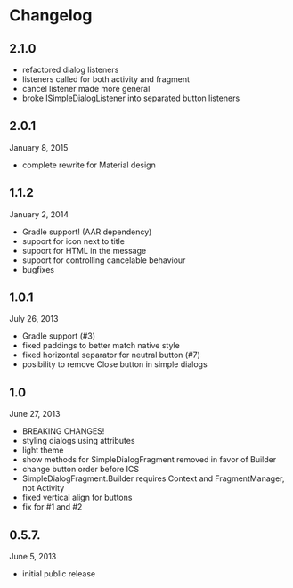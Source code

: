 # Changelog

## 2.1.0

 - refactored dialog listeners
 - listeners called for both activity and fragment
 - cancel listener made more general
 - broke ISimpleDialogListener into separated button listeners

## 2.0.1

January 8, 2015

- complete rewrite for Material design

## 1.1.2

January 2, 2014

 - Gradle support! (AAR dependency)
 - support for icon next to title
 - support for HTML in the message
 - support for controlling cancelable behaviour
 - bugfixes

## 1.0.1

July 26, 2013

 - Gradle support (#3)
 - fixed paddings to better match native style
 - fixed horizontal separator for neutral button (#7)
 - posibility to remove Close button in simple dialogs

## 1.0

June 27, 2013

 - BREAKING CHANGES!
 - styling dialogs using attributes
 - light theme
 - show methods for SimpleDialogFragment removed in favor of Builder
 - change button order before ICS
 - SimpleDialogFragment.Builder requires Context and FragmentManager, not Activity
 - fixed vertical align for buttons
 - fix for #1 and #2

## 0.5.7.

June 5, 2013

 - initial public release
